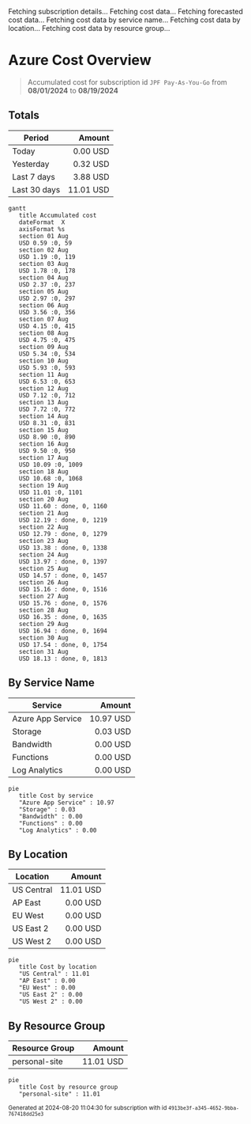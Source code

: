 Fetching subscription details...
Fetching cost data...
Fetching forecasted cost data...
Fetching cost data by service name...
Fetching cost data by location...
Fetching cost data by resource group...
# Azure Cost Overview

> Accumulated cost for subscription id `JPF Pay-As-You-Go` from **08/01/2024** to **08/19/2024**

## Totals

|Period|Amount|
|---|---:|
|Today|0.00 USD|
|Yesterday|0.32 USD|
|Last 7 days|3.88 USD|
|Last 30 days|11.01 USD|

```mermaid
gantt
   title Accumulated cost
   dateFormat  X
   axisFormat %s
   section 01 Aug
   USD 0.59 :0, 59
   section 02 Aug
   USD 1.19 :0, 119
   section 03 Aug
   USD 1.78 :0, 178
   section 04 Aug
   USD 2.37 :0, 237
   section 05 Aug
   USD 2.97 :0, 297
   section 06 Aug
   USD 3.56 :0, 356
   section 07 Aug
   USD 4.15 :0, 415
   section 08 Aug
   USD 4.75 :0, 475
   section 09 Aug
   USD 5.34 :0, 534
   section 10 Aug
   USD 5.93 :0, 593
   section 11 Aug
   USD 6.53 :0, 653
   section 12 Aug
   USD 7.12 :0, 712
   section 13 Aug
   USD 7.72 :0, 772
   section 14 Aug
   USD 8.31 :0, 831
   section 15 Aug
   USD 8.90 :0, 890
   section 16 Aug
   USD 9.50 :0, 950
   section 17 Aug
   USD 10.09 :0, 1009
   section 18 Aug
   USD 10.68 :0, 1068
   section 19 Aug
   USD 11.01 :0, 1101
   section 20 Aug
   USD 11.60 : done, 0, 1160
   section 21 Aug
   USD 12.19 : done, 0, 1219
   section 22 Aug
   USD 12.79 : done, 0, 1279
   section 23 Aug
   USD 13.38 : done, 0, 1338
   section 24 Aug
   USD 13.97 : done, 0, 1397
   section 25 Aug
   USD 14.57 : done, 0, 1457
   section 26 Aug
   USD 15.16 : done, 0, 1516
   section 27 Aug
   USD 15.76 : done, 0, 1576
   section 28 Aug
   USD 16.35 : done, 0, 1635
   section 29 Aug
   USD 16.94 : done, 0, 1694
   section 30 Aug
   USD 17.54 : done, 0, 1754
   section 31 Aug
   USD 18.13 : done, 0, 1813
```

## By Service Name

|Service|Amount|
|---|---:|
|Azure App Service|10.97 USD|
|Storage|0.03 USD|
|Bandwidth|0.00 USD|
|Functions|0.00 USD|
|Log Analytics|0.00 USD|

```mermaid
pie
   title Cost by service
   "Azure App Service" : 10.97
   "Storage" : 0.03
   "Bandwidth" : 0.00
   "Functions" : 0.00
   "Log Analytics" : 0.00
```

## By Location

|Location|Amount|
|---|---:|
|US Central|11.01 USD|
|AP East|0.00 USD|
|EU West|0.00 USD|
|US East 2|0.00 USD|
|US West 2|0.00 USD|

```mermaid
pie
   title Cost by location
   "US Central" : 11.01
   "AP East" : 0.00
   "EU West" : 0.00
   "US East 2" : 0.00
   "US West 2" : 0.00
```

## By Resource Group

|Resource Group|Amount|
|---|---:|
|personal-site|11.01 USD|

```mermaid
pie
   title Cost by resource group
   "personal-site" : 11.01
```

<sup>Generated at 2024-08-20 11:04:30 for subscription with id `4913be3f-a345-4652-9bba-767418dd25e3`</sup>
